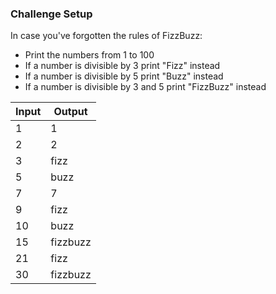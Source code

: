 ### Challenge Setup

In case you've forgotten the rules of FizzBuzz:

* Print the numbers from 1 to 100
* If a number is divisible by 3 print "Fizz" instead
* If a number is divisible by 5 print "Buzz" instead
* If a number is divisible by 3 and 5 print "FizzBuzz" instead

| Input | Output   |
|-------|----------|
| 1     | 1        |
| 2     | 2        |
| 3     | fizz     |
| 5     | buzz     |
| 7     | 7        |
| 9     | fizz     |
| 10    | buzz     |
| 15    | fizzbuzz |
| 21    | fizz     |
| 30    | fizzbuzz |